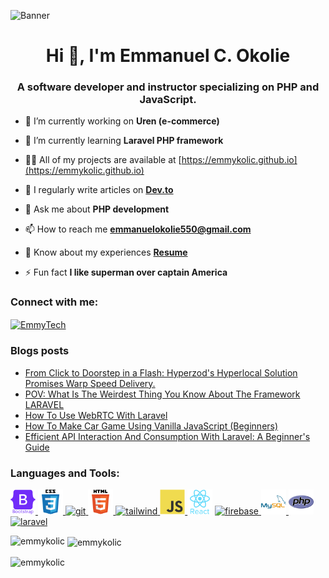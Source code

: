 ![Banner](https://res.cloudinary.com/practicaldev/image/fetch/s---mr01qj4--/c_imagga_scale,f_auto,fl_progressive,h_420,q_auto,w_1000/https://dev-to-uploads.s3.amazonaws.com/uploads/articles/msfpwjoncpf5rzc85k6v.png)

<h1 align="center">Hi 👋, I'm Emmanuel C. Okolie</h1>
<h3 align="center">A software developer and instructor specializing on PHP and JavaScript.</h3>

<!-- <p align="left"> <img src="https://komarev.com/ghpvc/?username=emmykolic&label=Profile%20views&color=0e75b6&style=flat" alt="emmykolic" /> </p> -->

- 🔭 I’m currently working on **Uren (e-commerce)**

- 🌱 I’m currently learning **Laravel PHP framework**

- 👨‍💻 All of my projects are available at [https://emmykolic.github.io](https://emmykolic.github.io)

- 📝 I regularly write articles on **[Dev.to](http://dev.to/emmykolic)**

- 💬 Ask me about **PHP development**

- 📫 How to reach me **emmanuelokolie550@gmail.com**

- 📄 Know about my experiences **[Resume](https://emmykolic.github.io/asset/Emmanuel-Okolie's-CV.pdf)**

- ⚡ Fun fact **I like superman over captain America**

<h3 align="left">Connect with me:</h3>
<p align="left">
<a href="https://www.facebook.com/Emmykolic" target="blank"><img align="center" src="https://raw.githubusercontent.com/rahuldkjain/github-profile-readme-generator/master/src/images/icons/Social/facebook.svg" alt="EmmyTech" height="30" width="40" /></a>
</p>

### Blogs posts

<!-- BLOG-POST-LIST:START -->
- [From Click to Doorstep in a Flash: Hyperzod&#39;s Hyperlocal Solution Promises Warp Speed Delivery.](https://dev.to/emmykolic/from-click-to-doorstep-in-a-flash-hyperzods-hyperlocal-solution-promises-wrap-speed-delivery-1cop)
- [POV: What Is The Weirdest Thing You Know About The Framework LARAVEL](https://dev.to/emmykolic/pov-what-is-the-weirdest-thing-you-know-about-the-framework-laravel-1bjl)
- [How To Use WebRTC With Laravel](https://dev.to/emmykolic/how-to-use-webrtc-with-laravel-34m6)
- [How To Make Car Game Using Vanilla JavaScript &lpar;Beginners&rpar;](https://dev.to/emmykolic/how-to-make-car-game-using-vanilla-javascript-beginners-2m0a)
- [Efficient API Interaction And Consumption With Laravel: A Beginner&#39;s Guide](https://dev.to/emmykolic/efficient-api-interaction-and-consumption-with-laravel-a-guide-1ghk)
<!-- BLOG-POST-LIST:END -->

<h3 align="left">Languages and Tools:</h3>
<p align="left"> <a href="https://getbootstrap.com" target="_blank" rel="noreferrer"> <img src="https://raw.githubusercontent.com/devicons/devicon/master/icons/bootstrap/bootstrap-plain-wordmark.svg" alt="bootstrap" width="40" height="40"/> </a> <a href="https://www.w3schools.com/css/" target="_blank" rel="noreferrer"> <img src="https://raw.githubusercontent.com/devicons/devicon/master/icons/css3/css3-original-wordmark.svg" alt="css3" width="40" height="40"/> </a> <a href="https://git-scm.com/" target="_blank" rel="noreferrer"> <img src="https://www.vectorlogo.zone/logos/git-scm/git-scm-icon.svg" alt="git" width="40" height="40"/> </a> <a href="https://www.w3.org/html/" target="_blank" rel="noreferrer"> <img src="https://raw.githubusercontent.com/devicons/devicon/master/icons/html5/html5-original-wordmark.svg" alt="html5" width="40" height="40"/> <a href="https://tailwindcss.com/" target="_blank" rel="noreferrer"> <img src="https://www.vectorlogo.zone/logos/tailwindcss/tailwindcss-icon.svg" alt="tailwind" width="40" height="40"/>  </a> <a href="https://developer.mozilla.org/en-US/docs/Web/JavaScript" target="_blank" rel="noreferrer"> <img src="https://raw.githubusercontent.com/devicons/devicon/master/icons/javascript/javascript-original.svg" alt="javascript" width="40" height="40"/> </a> <a href="https://reactjs.org/" target="_blank" rel="noreferrer"> <img src="https://raw.githubusercontent.com/devicons/devicon/master/icons/react/react-original-wordmark.svg" alt="react" width="40" height="40"/></a> <a href="https://firebase.google.com/" target="_blank" rel="noreferrer"> <img src="https://www.vectorlogo.zone/logos/firebase/firebase-icon.svg" alt="firebase" width="40" height="40"/> </a> <a href="https://www.mysql.com/" target="_blank" rel="noreferrer"> <img src="https://raw.githubusercontent.com/devicons/devicon/master/icons/mysql/mysql-original-wordmark.svg" alt="mysql" width="40" height="40"/> </a> <a href="https://www.php.net" target="_blank" rel="noreferrer"> <img src="https://raw.githubusercontent.com/devicons/devicon/master/icons/php/php-original.svg" alt="php" width="40" height="40"/></a> <a href="https://laravel.com/" target="_blank" rel="noreferrer"> <img src="https://www.vectorlogo.zone/logos/laravel/laravel-ar21.svg" alt="laravel" width="50" height="50"/> </a> </p>

<p><img align="left" src="https://github-readme-stats.vercel.app/api/top-langs?username=emmykolic&show_icons=true&locale=en&layout=compact" alt="emmykolic" /></p>

<p>&nbsp;<img align="center" src="https://github-readme-stats.vercel.app/api?username=emmykolic&show_icons=true&locale=en" alt="emmykolic" /></p>

<p><img align="center" src="https://github-readme-streak-stats.herokuapp.com/?user=emmykolic&" alt="emmykolic" /></p>
